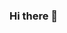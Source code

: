 ### Hi there 👋

<!--
**fmmendes/fmmendes** is a ✨ _special_ ✨ repository because its `README.md` (this file) appears on your GitHub profile.

Here are some ideas to get you started:

- 🔭 I’m currently working on ...
- 🌱 I’m currently learning ...
- 👯 I’m looking to collaborate on ...
- 🤔 I’m looking for help with ...
- 💬 Ask me about ...
- 📫 How to reach me: ...
- 😄 Pronouns: ...
- ⚡ Fun fact: ...
-->

<!-- 
<div>
  <a href="https://github.com/fmmendes">
  <img height="180em" src="https://github-readme-stats.vercel.app/api?username=fmmendes&show_icons=true&theme=material-palenight&include_all_commits=true&count_private=true"/>
  <img height="180em" src="https://github-readme-stats.vercel.app/api/top-langs/?username=fmmendes&layout=compact&langs_count=7&theme=material-palenight"/>
</div>
 -->
